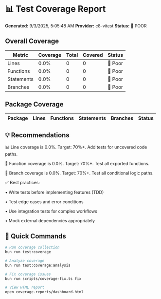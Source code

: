 # 📊 Test Coverage Report

**Generated:** 9/3/2025, 5:05:48 AM
**Provider:** c8-vitest
**Status:** 🔴 POOR

## Overall Coverage

| Metric | Coverage | Total | Covered | Status |
|--------|----------|-------|---------|--------|
| Lines | 0.0% | 0 | 0 | 🔴 Poor |
| Functions | 0.0% | 0 | 0 | 🔴 Poor |
| Statements | 0.0% | 0 | 0 | 🔴 Poor |
| Branches | 0.0% | 0 | 0 | 🔴 Poor |

## Package Coverage

| Package | Lines | Functions | Statements | Branches | Status |
|---------|-------|-----------|------------|----------|--------|

## 💡 Recommendations

📊 Line coverage is 0.0%. Target: 70%+. Add tests for uncovered code paths.

🔧 Function coverage is 0.0%. Target: 70%+. Test all exported functions.

🌿 Branch coverage is 0.0%. Target: 70%+. Test all conditional logic paths.

✅ Best practices:

   • Write tests before implementing features (TDD)

   • Test edge cases and error conditions

   • Use integration tests for complex workflows

   • Mock external dependencies appropriately

## 🚀 Quick Commands

```bash
# Run coverage collection
bun run test:coverage

# Analyze coverage
bun run test:coverage:analysis

# Fix coverage issues
bun run scripts/coverage-fix.ts fix

# View HTML report
open coverage-reports/dashboard.html
```
